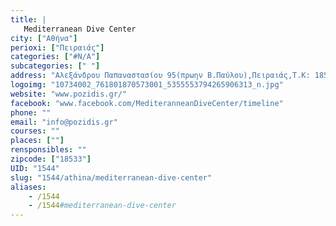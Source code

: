 ```yaml
---
title: |
   Mediterranean Dive Center
city: ["Αθήνα"]
perioxi: ["Πειραιάς"]
categories: ["#N/A"]
subcategories: [" "]
address: "Αλεξάνδρου Παπαναστασίου 95(πρωην Β.Παύλου),Πειραιάς,Τ.Κ: 18533"
logoimg: "10734002_761801870573001_5355553794265906313_n.jpg"
website: "www.pozidis.gr/"
facebook: "www.facebook.com/MediteranneanDiveCenter/timeline"
phone: ""
email: "info@pozidis.gr"
courses: ""
places: [""]
rensponsibles: ""
zipcode: ["18533"]
UID: "1544"
slug: "1544/athina/mediterranean-dive-center"
aliases:
    - /1544
    - /1544#mediterranean-dive-center
---
```


